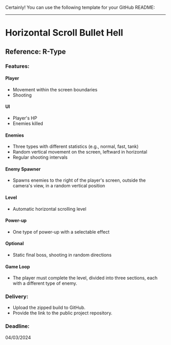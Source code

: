 Certainly! You can use the following template for your GitHub README:

---

# Horizontal Scroll Bullet Hell

## Reference: R-Type

### Features:

#### Player
- Movement within the screen boundaries
- Shooting

#### UI
- Player's HP
- Enemies killed

#### Enemies
- Three types with different statistics (e.g., normal, fast, tank)
- Random vertical movement on the screen, leftward in horizontal
- Regular shooting intervals

#### Enemy Spawner
- Spawns enemies to the right of the player's screen, outside the camera's view, in a random vertical position

#### Level
- Automatic horizontal scrolling level

#### Power-up
- One type of power-up with a selectable effect

#### Optional
- Static final boss, shooting in random directions

#### Game Loop
- The player must complete the level, divided into three sections, each with a different type of enemy.

### Delivery:

- Upload the zipped build to GitHub.
- Provide the link to the public project repository.

### Deadline:

04/03/2024
